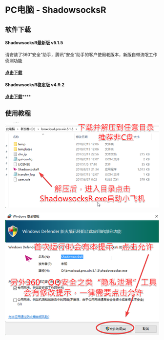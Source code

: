 # PC电脑 - ShadowsocksR

## 软件下载

#### ShadowsocksR最新版 v5.1.5

请安装了360”安全“助手，腾讯”安全“助手的客户使用老版本，新版自带流氓工作侦测功能

#### [点击下载](https://www.lanzous.com/bmxcloudssr)

#### ShadowsocksR稳定版 v4.9.2

[**点击下载**](https://www.lanzous.com/bmxcloudssrold)\*\*\*\*

## 使用教程

![](../.gitbook/assets/image%20%2851%29.png)

![](../.gitbook/assets/image%20%2852%29.png)




